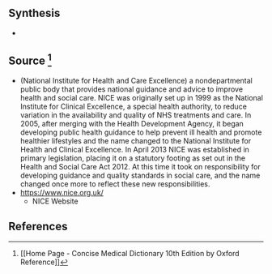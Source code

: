 ## Synthesis
- 
## Source [^1]
- (National Institute for Health and Care Excellence) a nondepartmental public body that provides national guidance and advice to improve health and social care. NICE was originally set up in 1999 as the National Institute for Clinical Excellence, a special health authority, to reduce variation in the availability and quality of NHS treatments and care. In 2005, after merging with the Health Development Agency, it began developing public health guidance to help prevent ill health and promote healthier lifestyles and the name changed to the National Institute for Health and Clinical Excellence. In April 2013 NICE was established in primary legislation, placing it on a statutory footing as set out in the Health and Social Care Act 2012. At this time it took on responsibility for developing guidance and quality standards in social care, and the name changed once more to reflect these new responsibilities.
- https://www.nice.org.uk/
	- NICE Website
## References

[^1]: [[Home Page - Concise Medical Dictionary 10th Edition by Oxford Reference]]